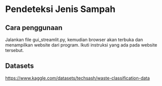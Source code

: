 # Pendeteksi Jenis Sampah

## Cara penggunaan
Jalankan file gui_streamlit.py, kemudian browser akan terbuka dan menampilkan website dari program. Ikuti instruksi yang ada pada website tersebut.

## Datasets
https://www.kaggle.com/datasets/techsash/waste-classification-data